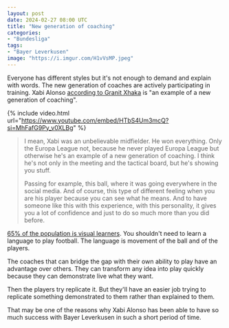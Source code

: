```yaml
---
layout: post
date: 2024-02-27 08:00 UTC
title: "New generation of coaching"
categories:
- "Bundesliga"
tags:
- "Bayer Leverkusen"
image: "https://i.imgur.com/H1vVsMP.jpeg"
---
```


Everyone has different styles but it's not enough to demand and explain with words. The new generation of coaches are actively participating in training. Xabi Alonso [according to Granit Xhaka](https://youtu.be/troM9efh2Wk?si=VwwZONHixtKOZ7VP) is "an example of a new generation of coaching". 

<!---more--->

{% include video.html url="https://www.youtube.com/embed/HTbS4Um3mcQ?si=MhFafG9Py_v0XLBg" %}

<blockquote>
I mean, Xabi was an unbelievable midfielder. He won everything. Only the Europa League not, because he never played Europa League but otherwise he's an example of a new generation of coaching. I think he's not only in the meeting and the tactical board, but he's showing you stuff.

Passing for example, this ball, where it was going everywhere in the social media. And of course, this type of different feeling when you are his player because you can see what he means. And to have someone like this with this experience, with this personality, it gives you a lot of confidence and just to do so much more than you did before. 
</blockquote>

[65% of the population is visual learners](https://www.ncbi.nlm.nih.gov/pmc/articles/PMC6513874/). You shouldn't need to learn a language to play football. The language is movement of the ball and of the players. 

The coaches that can bridge the gap with their own ability to play have an advantage over others. They can transform any idea into play quickly because they can demonstrate live what they want. 

Then the players try replicate it. But they'll have an easier job trying to replicate something demonstrated to them rather than explained to them.

That may be one of the reasons why Xabi Alonso has been able to have so much success with Bayer Leverkusen in such a short period of time.